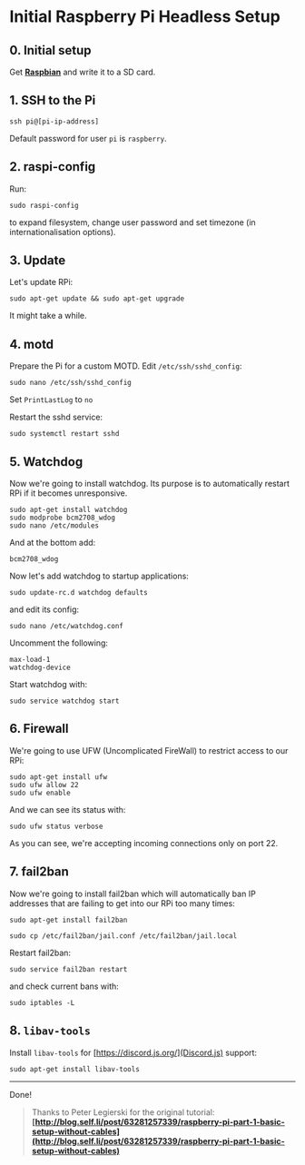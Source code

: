 # Initial Raspberry Pi Headless Setup

## 0. Initial setup

Get **[Raspbian](https://www.raspberrypi.org/downloads/raspbian/)** and write it to a SD card.

## 1. SSH to the Pi

`ssh pi@[pi-ip-address]`

Default password for user `pi` is `raspberry`.

## 2. raspi-config

Run:

`sudo raspi-config`

to expand filesystem, change user password and set timezone (in internationalisation options).

## 3. Update

Let's update RPi:

`sudo apt-get update && sudo apt-get upgrade`

It might take a while.

## 4. motd

Prepare the Pi for a custom MOTD. Edit `/etc/ssh/sshd_config`:

`sudo nano /etc/ssh/sshd_config`

Set `PrintLastLog` to `no`

Restart the sshd service:

`sudo systemctl restart sshd`

## 5. Watchdog

Now we're going to install watchdog. Its purpose is to automatically restart RPi if it becomes unresponsive.

```
sudo apt-get install watchdog
sudo modprobe bcm2708_wdog
sudo nano /etc/modules
```

And at the bottom add:

`bcm2708_wdog`

Now let's add watchdog to startup applications:

`sudo update-rc.d watchdog defaults`

and edit its config:

`sudo nano /etc/watchdog.conf`

Uncomment the following:

```
max-load-1
watchdog-device
```

Start watchdog with:

`sudo service watchdog start`

## 6. Firewall

We're going to use UFW (Uncomplicated FireWall) to restrict access to our RPi:

```
sudo apt-get install ufw
sudo ufw allow 22
sudo ufw enable
```

And we can see its status with:

`sudo ufw status verbose`

As you can see, we're accepting incoming connections only on port 22.

## 7. fail2ban

Now we're going to install fail2ban which will automatically ban IP addresses that are failing to get into our RPi too many times:

`sudo apt-get install fail2ban`

`sudo cp /etc/fail2ban/jail.conf /etc/fail2ban/jail.local`

Restart fail2ban:

`sudo service fail2ban restart`

and check current bans with:

`sudo iptables -L`

## 8. `libav-tools`

Install `libav-tools` for [https://discord.js.org/](Discord.js) support:

`sudo apt-get install libav-tools`

---

Done!

> Thanks to Peter Legierski for the original tutorial:
> **[http://blog.self.li/post/63281257339/raspberry-pi-part-1-basic-setup-without-cables](http://blog.self.li/post/63281257339/raspberry-pi-part-1-basic-setup-without-cables)**
